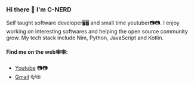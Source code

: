 ### Hi there 👋 I'm C-NERD

<!--
**C-NERD/C-NERD** is a ✨ _special_ ✨ repository because its `README.md` (this file) appears on your GitHub profile.

Here are some ideas to get you started:

- 🔭 I’m currently working on ...
- 🌱 I’m currently learning ...
- 👯 I’m looking to collaborate on ...
- 🤔 I’m looking for help with ...
- 💬 Ask me about ...
- 📫 How to reach me: ...
- 😄 Pronouns: ...
- ⚡ Fun fact: ...
-->

Self taught software developer🖥️🖥️ and small time youtuber📷📷. I enjoy working on interesting softwares and helping the open source community grow. My tech stack include Nim, Python, JavaScript and Kotlin.

#### Find me on the web🕸🕸:

- [Youtube](https://www.youtube.com/channel/UCDAN3oIUauqL5e7-6gf09MQ) 📷📷
- [Gmail](mailto:alayaa694@gmail.com) 📪✉
